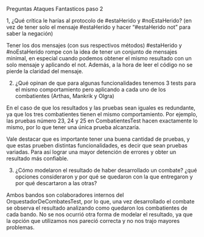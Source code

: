 Preguntas Ataques Fantasticos paso 2


1, ¿Qué crítica le harías al protocolo de #estaHerido y #noEstaHerido? (en vez de tener solo el mensaje #estaHerido y hacer “#estaHerido not” para saber la negación)

Tener los dos mensajes (con sus respectivos métodos)  #estaHerido y #noEstaHerido rompe con la idea de tener un conjunto de mensajes minimal, en especial cuando podemos obtener el mismo resultado con un solo mensaje y aplicando el not. Además, a la hora de leer el código no se pierde la claridad del mensaje.


2. ¿Qué opinan de que para algunas funcionalidades tenemos 3 tests para el mismo comportamiento pero aplicando a cada uno de los combatientes (Arthas, Mankrik y Olgra)

En el caso de que los resultados y las pruebas sean iguales es redundante, ya que los tres combatientes tienen el mismo comportamiento. Por ejemplo, las pruebas número 23, 24 y 25 en CombatientesTest hacen exactamente lo mismo, por lo que tener una única prueba alcanzaría. 

Vale destacar que es importante tener una buena cantidad de pruebas, y que estas prueben distintas funcionalidades, es decir que sean pruebas variadas. Para así lograr una mayor detención de errores y obter un resultado más confiable.


3. ¿Cómo modelaron el resultado de haber desarrollado un combate? ¿qué opciones consideraron y por qué se quedaron con la que entregaron y por qué descartaron a las otras?

Ambos bandos son colaboradores internos del OrquestadorDeCombatesTest, por lo que, una vez desarrollado el combate se observa el resultado analizando como quedaron los combatientes de cada bando. 
No se nos ocurrió otra forma de modelar el resultado, ya que la opción que utilizamos nos pareció correcta y no nos trajo mayores problemas. 
